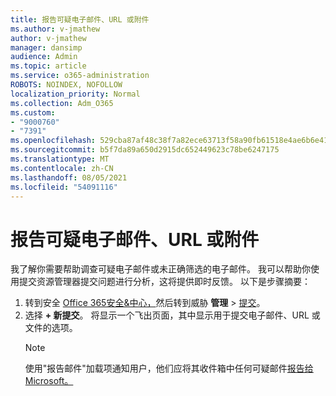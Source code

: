 ```yaml
---
title: 报告可疑电子邮件、URL 或附件
ms.author: v-jmathew
author: v-jmathew
manager: dansimp
audience: Admin
ms.topic: article
ms.service: o365-administration
ROBOTS: NOINDEX, NOFOLLOW
localization_priority: Normal
ms.collection: Adm_O365
ms.custom:
- "9000760"
- "7391"
ms.openlocfilehash: 529cba87af48c38f7a82ece63713f58a90fb61518e4ae6b6e41f0b4905dcd5ae
ms.sourcegitcommit: b5f7da89a650d2915dc652449623c78be6247175
ms.translationtype: MT
ms.contentlocale: zh-CN
ms.lasthandoff: 08/05/2021
ms.locfileid: "54091116"
---
```

# <a name="report-suspicious-emails-urls-or-attachments"></a>报告可疑电子邮件、URL 或附件

我了解你需要帮助调查可疑电子邮件或未正确筛选的电子邮件。 我可以帮助你使用提交资源管理器提交问题进行分析，这将提供即时反馈。 以下是步骤摘要：

1. 转到安全 [Office 365安全&中心，](https://go.microsoft.com/fwlink/p/?linkid=2077143)然后转到威胁 **管理**  >  [提交](https://go.microsoft.com/fwlink/?linkid=2101521)。
2. 选择 **+ 新提交**。 将显示一个飞出页面，其中显示用于提交电子邮件、URL 或文件的选项。
    > [!NOTE]
    > 使用"报告邮件"加载项通知用户，他们应将其收件箱中任何可疑邮件[报告给 Microsoft。](https://go.microsoft.com/fwlink/?linkid=2092385)
